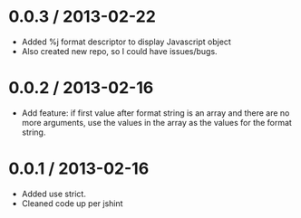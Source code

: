 0.0.3 / 2013-02-22
==================
  * Added %j format descriptor to display Javascript object
  * Also created new repo, so I could have issues/bugs.


0.0.2 / 2013-02-16
==================
 * Add feature: if first value after format string is an array and there are no more arguments,
    use the values in the array as the values for the format string.

0.0.1 / 2013-02-16
==================
 * Added use strict.
 * Cleaned code up per jshint


